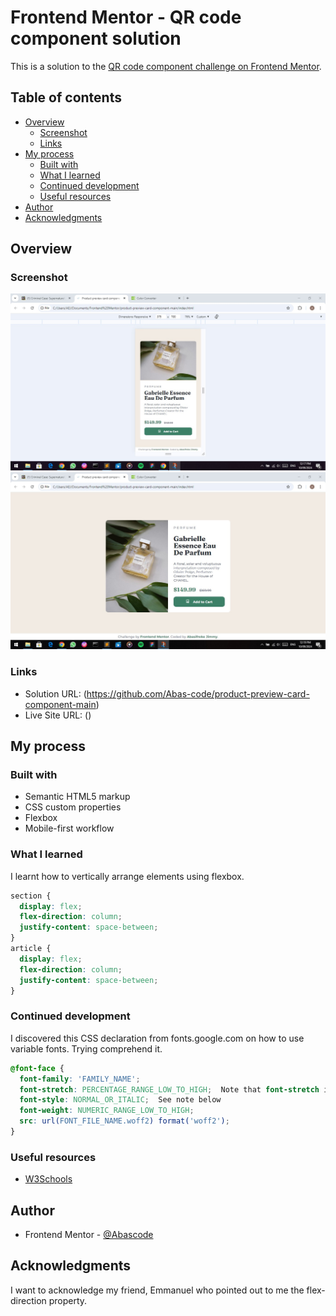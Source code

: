 # Frontend Mentor - QR code component solution

This is a solution to the [QR code component challenge on Frontend Mentor](https://www.frontendmentor.io/challenges/qr-code-component-iux_sIO_H).

## Table of contents

- [Overview](#overview)
  - [Screenshot](#screenshot)
  - [Links](#links)
- [My process](#my-process)
  - [Built with](#built-with)
  - [What I learned](#what-i-learned)
  - [Continued development](#continued-development)
  - [Useful resources](#useful-resources)
- [Author](#author)
- [Acknowledgments](#acknowledgments)


## Overview

### Screenshot

![mobile view](./design/mobile-design.jpg)
![desktop view](./design/desktop-design.jpg)

### Links

- Solution URL: (https://github.com/Abas-code/product-preview-card-component-main)
- Live Site URL: ()

## My process

### Built with

- Semantic HTML5 markup
- CSS custom properties
- Flexbox
- Mobile-first workflow

### What I learned

I learnt how to vertically arrange elements using flexbox.

```css
section {
  display: flex;
  flex-direction: column;
  justify-content: space-between;
}
article {
  display: flex;
  flex-direction: column;
  justify-content: space-between;       
}
```

### Continued development

I discovered this CSS declaration from fonts.google.com on how to use variable fonts. Trying comprehend it. 

```css
@font-face {
  font-family: 'FAMILY_NAME';
  font-stretch: PERCENTAGE_RANGE_LOW_TO_HIGH;  Note that font-stretch is a % of normal width 
  font-style: NORMAL_OR_ITALIC;  See note below 
  font-weight: NUMERIC_RANGE_LOW_TO_HIGH;
  src: url(FONT_FILE_NAME.woff2) format('woff2');
}
```

### Useful resources

- [W3Schools](https://www.w3schools.com)


## Author

- Frontend Mentor - [@Abascode](https://www.frontendmentor.io/profile/Abascode)


## Acknowledgments

I want to acknowledge my friend, Emmanuel who pointed out to me the flex-direction property.